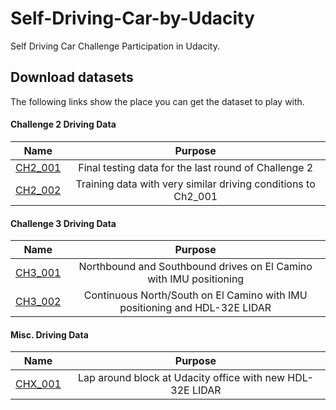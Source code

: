 # Self-Driving-Car-by-Udacity
Self Driving Car Challenge Participation in Udacity.

## Download datasets
The following links show the place you can get the dataset to play with.

#### Challenge 2 Driving Data
| Name | Purpose |
|:----:|:-------:|
| [CH2_001](https://github.com/udacity/self-driving-car/tree/master/datasets/CH2) | Final testing data for the last round of Challenge 2 |
| [CH2_002](https://github.com/udacity/self-driving-car/tree/master/datasets/CH2) | Training data with very similar driving conditions to Ch2_001 |

#### Challenge 3 Driving Data
| Name | Purpose |
|:----:|:-------:|
| [CH3_001](https://github.com/udacity/self-driving-car/tree/master/datasets/CH3) | Northbound and Southbound drives on El Camino with IMU positioning |
| [CH3_002](https://github.com/udacity/self-driving-car/tree/master/datasets/CH3) | Continuous North/South on El Camino with IMU positioning and HDL-32E LIDAR |

#### Misc. Driving Data
| Name | Purpose |
|:----:|:-------:|
| [CHX_001](https://github.com/udacity/self-driving-car/tree/master/datasets/CHX) | Lap around block at Udacity office with new HDL-32E LIDAR |
